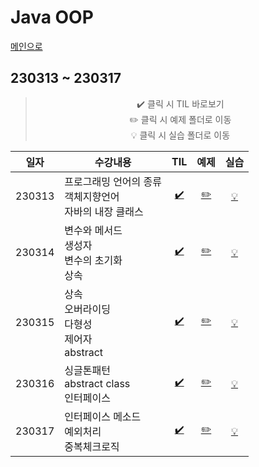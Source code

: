 # Java OOP
[메인으로](https://github.com/sylee990205/lsy_dktechin_study)
## 230313 ~ 230317  

<div align = "center"> 

> :heavy_check_mark: 클릭 시 TIL 바로보기  
> :pencil2: 클릭 시 예제 폴더로 이동  
> :bulb: 클릭 시 실습 폴더로 이동    

| 일자       | 수강내용       | TIL | 예제 | 실습
| -------- | --------------- | :---: | :---: | :---: |
| 230313 | 프로그래밍 언어의 종류<br>객체지향언어<br>자바의 내장 클래스 | [:heavy_check_mark:](230313_Java_day6.md) | [:pencil2:](/eclipse-workspace/javaedu/src/day6/) | [:bulb:](/eclipse-workspace/javaedu/src/day6/exercise/)
| 230314 | 변수와 메서드<br>생성자<br>변수의 초기화<br>상속 | [:heavy_check_mark:](230314_Java_day7.md)| [:pencil2:](/eclipse-workspace/javaedu/src/day7/) | [:bulb:](/eclipse-workspace/javaedu/src/day7/exercise/)
| 230315 | 상속<br>오버라이딩<br>다형성<br>제어자<br>abstract |  [:heavy_check_mark:](230315_Java_day8.md)| [:pencil2:](/eclipse-workspace/javaedu/src/day8/) | [:bulb:](/eclipse-workspace/javaedu/src/day8/exercise/)
| 230316 | 싱글톤패턴<br>abstract class<br>인터페이스 |  [:heavy_check_mark:](230316_Java_day9.md)| [:pencil2:](/eclipse-workspace/javaedu/src/day9/) | [:bulb:](/eclipse-workspace/javaedu/src/day9/exercise/)
| 230317 | 인터페이스 메소드<br>예외처리<br>중복체크로직 |  [:heavy_check_mark:](230317_Java_day10.md)| [:pencil2:](/eclipse-workspace/javaedu/src/day10/) | [:bulb:](/eclipse-workspace/javaedu/src/day10/exercise/)

</div>
